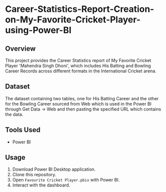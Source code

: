 # Career-Statistics-Report-Creation-on-My-Favorite-Cricket-Player-using-Power-BI

## Overview

This project provides the Career Statistics report of My Favorite Cricket Player 'Mahendra Singh Dhoni', which includes His Batting and Bowling Career Records across different formats in the International Cricket arena.

## Dataset

The dataset containing two tables, one for His Batting Career and the other for the Bowling Career sourced from Web which is used in the Power BI through Get Data -> Web and then pasting the specified URL which contains the data.

## Tools Used

- Power BI

## Usage

1. Download Power BI Desktop application.
2. Clone this repository.
3. Open `Favourite Cricket Player.pbix` with Power BI.
4. Interact with the dashboard.
